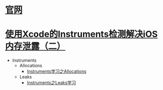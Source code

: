 # [官网](https://developer.apple.com/library/content/documentation/DeveloperTools/Conceptual/InstrumentsUserGuide/)

# [使用Xcode的Instruments检测解决iOS内存泄露（二）](http://www.swifty.cc/610.htm)

* Instruments
  * Allocations
    * [Instruments学习之Allocations](http://www.cnblogs.com/lxlx1798/p/6933195.html)
  * Leaks
    * [Instruments之Leaks学习](http://www.cnblogs.com/lxlx1798/p/6933485.html)



